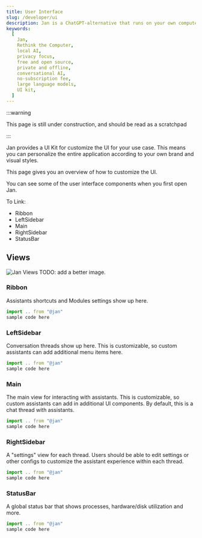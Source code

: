 ```yaml
---
title: User Interface
slug: /developer/ui
description: Jan is a ChatGPT-alternative that runs on your own computer, with a local API server.
keywords:
  [
    Jan,
    Rethink the Computer,
    local AI,
    privacy focus,
    free and open source,
    private and offline,
    conversational AI,
    no-subscription fee,
    large language models,
    UI kit,
  ]
---
```


:::warning

This page is still under construction, and should be read as a scratchpad

:::

Jan provides a UI Kit for customize the UI for your use case. This means you can personalize the entire application according to your own brand and visual styles.

This page gives you an overview of how to customize the UI.

You can see some of the user interface components when you first open Jan.

To Link:

- Ribbon
- LeftSidebar
- Main
- RightSidebar
- StatusBar

## Views

![Jan Views](/img/jan-views.png)
TODO: add a better image.

### Ribbon

Assistants shortcuts and Modules settings show up here.

```js
import .. from "@jan"
sample code here
```

### LeftSidebar

Conversation threads show up here. This is customizable, so custom assistants can add additional menu items here.

```js
import .. from "@jan"
sample code here
```

### Main

The main view for interacting with assistants. This is customizable, so custom assistants can add in additional UI components. By default, this is a chat thread with assistants.

```js
import .. from "@jan"
sample code here
```

### RightSidebar

A "settings" view for each thread. Users should be able to edit settings or other configs to customize the assistant experience within each thread.

```js
import .. from "@jan"
sample code here
```

### StatusBar

A global status bar that shows processes, hardware/disk utilization and more.

```js
import .. from "@jan"
sample code here
```
